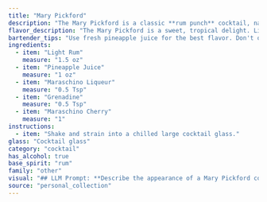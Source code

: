 ```yaml
---
title: "Mary Pickford"
description: "The Mary Pickford is a classic **rum punch** cocktail, named after the silent film actress. It originated in the early 20th century, likely at the Hotel Nacional de Cuba in Havana. Its sweet, fruity profile makes it a refreshing and approachable choice. "
flavor_description: "The Mary Pickford is a sweet, tropical delight. Light rum provides a subtle warmth, balanced by the juicy sweetness of pineapple juice.  Maraschino liqueur adds a delicate cherry flavor, while grenadine contributes a touch of tartness and a vibrant red hue. The maraschino cherry garnish adds a final burst of sweetness and a playful touch. It's a playful, easy-drinking cocktail perfect for a warm afternoon. "
bartender_tips: "Use fresh pineapple juice for the best flavor. Don't overshake the cocktail, as it will become cloudy. A gentle shake with ice is ideal. Use a good quality maraschino liqueur, as it adds a key element of sweetness and complexity. A dash of grenadine creates a beautiful color gradient. "
ingredients:
  - item: "Light Rum"
    measure: "1.5 oz"
  - item: "Pineapple Juice"
    measure: "1 oz"
  - item: "Maraschino Liqueur"
    measure: "0.5 Tsp"
  - item: "Grenadine"
    measure: "0.5 Tsp"
  - item: "Maraschino Cherry"
    measure: "1"
instructions:
  - item: "Shake and strain into a chilled large cocktail glass."
glass: "Cocktail glass"
category: "cocktail"
has_alcohol: true
base_spirit: "rum"
family: "other"
visual: "## LLM Prompt: **Describe the appearance of a Mary Pickford cocktail. Imagine you are holding a glass of this drink in your hand. Focus on the following aspects:*** **Color:** What is the overall color of the drink? Is it vibrant or muted? Does it have any layers or gradients?* **Clarity:** Is the drink clear, cloudy, or have any visible particles? * **Texture:**  Is the drink smooth or do you notice any foam or bubbles?* **Garnish:**  How does the maraschino cherry affect the visual appeal of the drink? **Please use vivid language and descriptive details to paint a picture of this classic cocktail.** "
source: "personal_collection"
---
```


